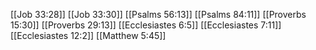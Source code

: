 [[Job 33:28]]
[[Job 33:30]]
[[Psalms 56:13]]
[[Psalms 84:11]]
[[Proverbs 15:30]]
[[Proverbs 29:13]]
[[Ecclesiastes 6:5]]
[[Ecclesiastes 7:11]]
[[Ecclesiastes 12:2]]
[[Matthew 5:45]]
